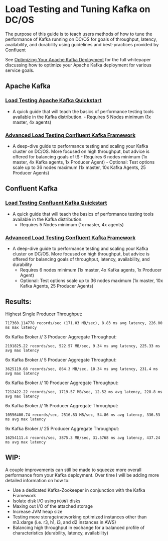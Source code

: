 # Load Testing and Tuning Kafka on DC/OS

The purpose of this guide is to teach users methods of how to tune the performance of Kafka running on DC/OS for goals of throughput, latency, availability, and durability using guidelines and best-practices provided by Confluent

See [Optimizing Your Apache Kafka Deployment](https://www.confluent.io/white-paper/optimizing-your-apache-kafka-deployment/) for the full whitepaper discussing how to optimize your Apache Kafka deployment for various service goals.

## Apache Kafka

### [Load Testing Apache Kafka Quickstart](https://github.com/ably77/DCOS-Kafka-Performance/blob/master/Quickstart-kafka.md)
- A quick guide that will teach the basics of performance testing tools available in the Kafka distribution.
        - Requires 5 Nodes minimum (1x master, 4x agents)

### [Advanced Load Testing Confluent Kafka Framework](https://github.com/ably77/DCOS-Kafka-Performance/blob/master/AdvancedTuning-kafka.md)
- A deep-dive guide to performance testing and scaling your Kafka cluster on DC/OS. More focused on high throughput, but advice is offered for balancing goals of t$
        - Requires 6 nodes minimum (1x master, 4x Kafka agents, 1x Producer Agent)
        - Optional: Test options scale up to 36 nodes maximum (1x master, 10x Kafka Agents, 25 Producer Agents)

## Confluent Kafka

### [Load Testing Confluent Kafka Quickstart](https://github.com/ably77/DCOS-Kafka-Performance/blob/master/Quickstart-cpkafka.md)
- A quick guide that will teach the basics of performance testing tools available in the Kafka distribution.
	- Requires 5 Nodes minimum (1x master, 4x agents)

### [Advanced Load Testing Confluent Kafka Framework](https://github.com/ably77/DCOS-Kafka-Performance/blob/master/AdvancedTuning-cpkafka.md)
- A deep-dive guide to performance testing and scaling your Kafka cluster on DC/OS. More focused on high throughput, but advice is offered for balancing goals of throughput, latency, availability, and durability
	- Requires 6 nodes minimum (1x master, 4x Kafka agents, 1x Producer Agent)
	- Optional: Test options scale up to 36 nodes maximum (1x master, 10x Kafka Agents, 25 Producer Agents)

## Results:

Highest Single Producer Throughput:
```
717360.114778 records/sec (171.03 MB/sec), 8.83 ms avg latency, 226.00 ms max latency
```

6x Kafka Broker // 3 Producer Aggregate Throughput:
```
2191825.22 records/sec, 522.57 MB/sec, 9.34 ms avg latency, 225.33 ms avg max latency
```

6x Kafka Broker // 5 Producer Aggregate Throughput:
```
3625119.68 records/sec, 864.3 MB/sec, 10.34 ms avg latency, 231.4 ms avg max latency
```

6x Kafka Broker // 10 Producer Aggregate Throughput:
```
7212422.22 records/sec, 1719.57 MB/sec, 12.52 ms avg latency, 228.8 ms avg max latency
```

6x Kafka Broker // 15 Producer Aggregate Throughput:
```
10556400.74 records/sec, 2516.83 MB/sec, 54.86 ms avg latency, 336.53 ms avg max latency
```

9x Kafka Broker // 25 Producer Aggregate Throughput:
```
16254111.4 records/sec, 3875.3 MB/sec, 31.5768 ms avg latency, 437.24 ms avg max latency
```

## WIP:

A couple improvements can still be made to squeeze more overall performance from your Kafka deployment. Over time I will be adding more detailed information on how to:
- Use a dedicated Kafka-Zookeeper in conjunction with the Kafka Framework
- Isolate disk I/O using `MOUNT` disks
- Maxing out I/O of the attached storage
- Increase JVM heap size
- Testing more storage/networking optimized instances other than m3.xlarge (i.e. r3, h1, i3, and d2 instances in AWS)
- Balancing high throughput in exchange for a balanced profile of characteristics (durability, latency, availability)
